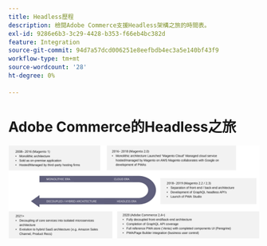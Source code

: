 ```yaml
---
title: Headless歷程
description: 檢閱Adobe Commerce支援Headless架構之旅的時間表。
exl-id: 9286e6b3-3c29-4428-b353-f66eb4bc382d
feature: Integration
source-git-commit: 94d7a57dcd006251e8eefbdb4ec3a5e140bf43f9
workflow-type: tm+mt
source-wordcount: '28'
ht-degree: 0%

---
```


# Adobe Commerce的Headless之旅

![Adobe Commerce邁向Headless架構歷程的時間表](../../../assets/playbooks/journey-to-headless.svg)

